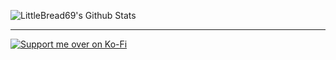 ![LittleBread69's Github Stats](https://github-readme-stats.vercel.app/api?username=littlebread69&theme=midnight-purple&show_icons=true&show=reviews,discussions_started,discussions_answered,prs_merged,prs_merged_percentage)

----

[![Support me over on Ko-Fi](https://github.com/user-attachments/assets/92e42470-a252-4312-94c6-2bf22aa9d98e)](https://ko-fi.com/ironsparrow)
